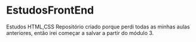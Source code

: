 # EstudosFrontEnd
 Estudos HTML,CSS
Repositório criado porque perdi todas as minhas aulas anteriores, então irei começar a salvar a partir do módulo 3.